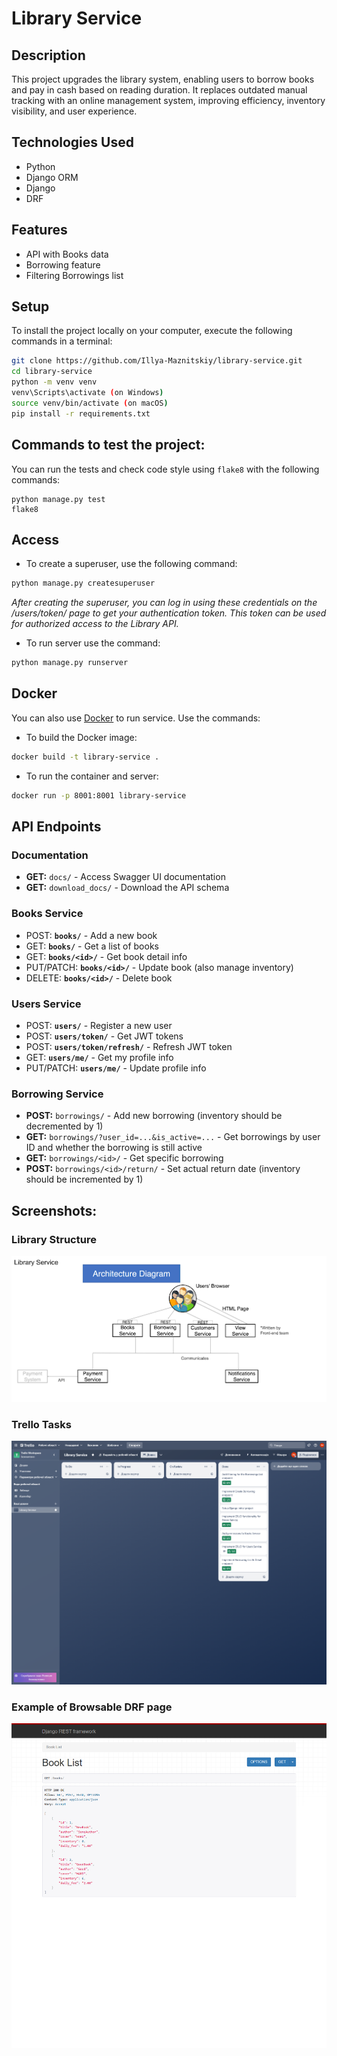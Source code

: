 # Library Service


## Description
This project upgrades the library system, enabling users to borrow books and pay in cash based on reading duration. It replaces outdated manual tracking with an online management system, improving efficiency, inventory visibility, and user experience.


## Technologies Used
- Python
- Django ORM
- Django
- DRF


## Features
- API with Books data
- Borrowing feature
- Filtering Borrowings list


## Setup
To install the project locally on your computer, execute the following commands in a terminal:
```bash
git clone https://github.com/Illya-Maznitskiy/library-service.git
cd library-service
python -m venv venv
venv\Scripts\activate (on Windows)
source venv/bin/activate (on macOS)
pip install -r requirements.txt
```


## Commands to test the project:
You can run the tests and check code style using `flake8` with the following commands:

```
python manage.py test
flake8
```


## Access
- To create a superuser, use the following command:
```bash
python manage.py createsuperuser
```
_After creating the superuser, you can log in using these credentials on the /users/token/ page to get your authentication token. This token can be used for authorized access to the Library API._

- To run server use the command:
```bash
python manage.py runserver
```

## Docker
You can also use [Docker](https://www.docker.com/) to run service. Use the commands:

- To build the Docker image:
```bash
docker build -t library-service .
```

- To run the container and server:
```bash
docker run -p 8001:8001 library-service
```


## API Endpoints
### Documentation
- **GET:** `docs/`             - Access Swagger UI documentation
- **GET:** `download_docs/`    - Download the API schema

### Books Service
- POST: **`books/`**             - Add a new book
- GET: **`books/`**              - Get a list of books
- GET: **`books/<id>/`**         - Get book detail info 
- PUT/PATCH: **`books/<id>/`**   - Update book (also manage inventory)
- DELETE: **`books/<id>/`**      - Delete book

### Users Service
- POST: **`users/`**                          - Register a new user 
- POST: **`users/token/`**                   - Get JWT tokens 
- POST: **`users/token/refresh/`**           - Refresh JWT token 
- GET: **`users/me/`**                        - Get my profile info 
- PUT/PATCH: **`users/me/`**                  - Update profile info

### Borrowing Service
- **POST:** `borrowings/`                      - Add new borrowing (inventory should be decremented by 1)
- **GET:** `borrowings/?user_id=...&is_active=...`  - Get borrowings by user ID and whether the borrowing is still active
- **GET:** `borrowings/<id>/`                  - Get specific borrowing 
- **POST:** `borrowings/<id>/return/`         - Set actual return date (inventory should be incremented by 1)


## Screenshots:
### Library Structure
![Library Structure](screenshots/library_structure.png)

### Trello Tasks
![Trello Tasks](screenshots/trello_tasks.png)

### Example of Browsable DRF page
![Books Page](screenshots/books_page.png)
